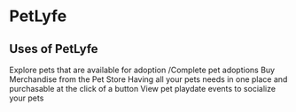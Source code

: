 # PetLyfe
## Uses of PetLyfe
Explore pets that are available for adoption
/Complete pet adoptions
Buy Merchandise from the Pet Store
Having all your pets needs in one place and purchasable at the click of a button
View pet playdate events to socialize your pets

